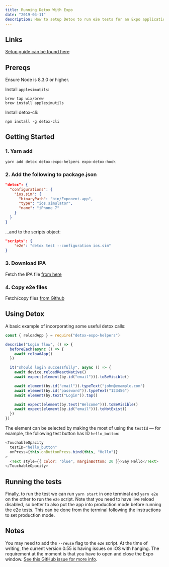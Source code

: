 ```yaml
---
title: Running Detox With Expo
date: "2019-04-11"
description: How to setup Detox to run e2e tests for an Expo application.
---
```




## Links

[Setup guide can be found here](https://github.com/wix/detox/blob/master/docs/Guide.Expo.md)



## Prereqs

Ensure Node is 8.3.0 or higher.

Install `applesimutils`:

```shell
brew tap wix/brew
brew install applesimutils
```

Install detox-cli:

```shell
npm install -g detox-cli
```



## Getting Started

### 1. Yarn add

```
yarn add detox detox-expo-helpers expo-detox-hook
```

### 2. Add the following to package.json

```json
"detox": {
  "configurations": {
    "ios.sim": {
      "binaryPath": "bin/Exponent.app",
      "type": "ios.simulator",
      "name": "iPhone 7"
    }
  }
}
```

…and to the scripts object:

```json
"scripts": {
    "e2e": "detox test --configuration ios.sim"
}
```

### 3. Download IPA

Fetch the IPA file [from here](https://expo.io/tools#client)

### 4. Copy e2e files

Fetch/copy files [from Github](https://github.com/expo/with-detox-tests/tree/master/e2e)



## Using Detox

A basic example of incorporating some useful detox calls:

```js
const { reloadApp } = require("detox-expo-helpers")

describe("Login flow", () => {
  beforeEach(async () => {
    await reloadApp()
  })

  it("should login successfully", async () => {
    await device.reloadReactNative()
    await expect(element(by.id("email"))).toBeVisible()

    await element(by.id("email")).typeText("john@example.com")
    await element(by.id("password")).typeText("123456")
    await element(by.text("Login")).tap()

    await expect(element(by.text("Welcome"))).toBeVisible()
    await expect(element(by.id("email"))).toNotExist()
  })
})
```

The element can be selected by making the most of using the `testId` — for example, the following test button has ID `hello_button`:

```js
<TouchableOpacity
  testID="hello_button"
  onPress={this.onButtonPress.bind(this, "Hello")}
>
  <Text style={{ color: "blue", marginBottom: 20 }}>Say Hello</Text>
</TouchableOpacity>
```



## Running the tests

Finally, to run the test we can run `yarn start` in one terminal and `yarn e2e` on the other to run the `e2e` script. Note that you need to have live reload disabled, so better to also put the app into production mode before running the e2e tests. This can be done from the terminal following the instructions to set production mode.



## Notes

You may need to add the `--reuse` flag to the `e2e` script. At the time of writing, the current version 0.55 is having issues on iOS with hanging. The requirement at the moment is that you have to open and close the Expo window. [See this GitHub issue for more info](https://github.com/wix/Detox/issues/917#issuecomment-422396875).
